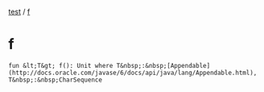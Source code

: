 [test](test/index) / [f](test/f)


# f

`fun &lt;T&gt; f(): Unit where T&nbsp;:&nbsp;[Appendable](http://docs.oracle.com/javase/6/docs/api/java/lang/Appendable.html), T&nbsp;:&nbsp;CharSequence`



